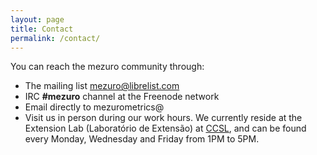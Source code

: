 ```yaml
---
layout: page
title: Contact
permalink: /contact/
---
```

You can reach the mezuro community through:

* The mailing list [mezuro@librelist.com](http://librelist.com/browser/mezuro/)
* IRC **#mezuro** channel at the Freenode network
* Email directly to mezurometrics@<gmail class="com"></gmail>
* Visit us in person during our work hours. We currently reside at the
  Extension Lab (Laboratório de Extensão) at [CCSL](http://ccsl.ime.usp.br/en/location),
  and can be found every Monday, Wednesday and Friday from 1PM to 5PM.
